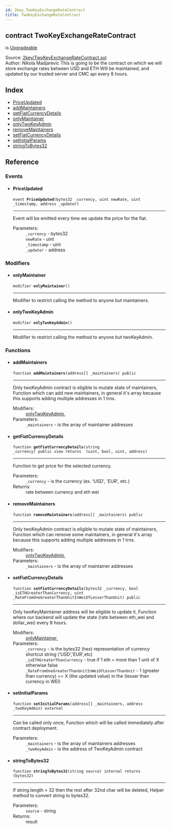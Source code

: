 ```yaml
---
id: 2key_TwoKeyExchangeRateContract
title: TwoKeyExchangeRateContract
---
```


<div class="contract-doc"><div class="contract"><h2 class="contract-header"><span class="contract-kind">contract</span> TwoKeyExchangeRateContract</h2><p class="base-contracts"><span>is</span> <a href="2key_Upgradeable.html">Upgradeable</a></p><div class="source">Source: <a href="git+https://github.com/2keynet/web3-alpha/blob/v0.0.3/contracts/2key/TwoKeyExchangeRateContract.sol" target="_blank">2key/TwoKeyExchangeRateContract.sol</a></div><div class="author">Author: Nikola Madjarevic This is going to be the contract on which we will store exchange rates between USD and ETH Will be maintained, and updated by our trusted server and CMC api every 8 hours.</div></div><div class="index"><h2>Index</h2><ul><li><a href="2key_TwoKeyExchangeRateContract.html#PriceUpdated">PriceUpdated</a></li><li><a href="2key_TwoKeyExchangeRateContract.html#addMaintainers">addMaintainers</a></li><li><a href="2key_TwoKeyExchangeRateContract.html#getFiatCurrencyDetails">getFiatCurrencyDetails</a></li><li><a href="2key_TwoKeyExchangeRateContract.html#onlyMaintainer">onlyMaintainer</a></li><li><a href="2key_TwoKeyExchangeRateContract.html#onlyTwoKeyAdmin">onlyTwoKeyAdmin</a></li><li><a href="2key_TwoKeyExchangeRateContract.html#removeMaintainers">removeMaintainers</a></li><li><a href="2key_TwoKeyExchangeRateContract.html#setFiatCurrencyDetails">setFiatCurrencyDetails</a></li><li><a href="2key_TwoKeyExchangeRateContract.html#setInitialParams">setInitialParams</a></li><li><a href="2key_TwoKeyExchangeRateContract.html#stringToBytes32">stringToBytes32</a></li></ul></div><div class="reference"><h2>Reference</h2><div class="events"><h3>Events</h3><ul><li><div class="item event"><span id="PriceUpdated" class="anchor-marker"></span><h4 class="name">PriceUpdated</h4><div class="body"><code class="signature">event <strong>PriceUpdated</strong><span>(bytes32 _currency, uint newRate, uint _timestamp, address _updater) </span></code><hr/><div class="description"><p>Event will be emitted every time we update the price for the fiat.</p></div><dl><dt><span class="label-parameters">Parameters:</span></dt><dd><div><code>_currency</code> - bytes32</div><div><code>newRate</code> - uint</div><div><code>_timestamp</code> - uint</div><div><code>_updater</code> - address</div></dd></dl></div></div></li></ul></div><div class="modifiers"><h3>Modifiers</h3><ul><li><div class="item modifier"><span id="onlyMaintainer" class="anchor-marker"></span><h4 class="name">onlyMaintainer</h4><div class="body"><code class="signature">modifier <strong>onlyMaintainer</strong><span>() </span></code><hr/><div class="description"><p>Modifier to restrict calling the method to anyone but maintainers.</p></div></div></div></li><li><div class="item modifier"><span id="onlyTwoKeyAdmin" class="anchor-marker"></span><h4 class="name">onlyTwoKeyAdmin</h4><div class="body"><code class="signature">modifier <strong>onlyTwoKeyAdmin</strong><span>() </span></code><hr/><div class="description"><p>Modifier to restrict calling the method to anyone but twoKeyAdmin.</p></div></div></div></li></ul></div><div class="functions"><h3>Functions</h3><ul><li><div class="item function"><span id="addMaintainers" class="anchor-marker"></span><h4 class="name">addMaintainers</h4><div class="body"><code class="signature">function <strong>addMaintainers</strong><span>(address[] _maintainers) </span><span>public </span></code><hr/><div class="description"><p>Only twoKeyAdmin contract is eligible to mutate state of maintainers, Function which can add new maintainers, in general it&#x27;s array because this supports adding multiple addresses in 1 trnx.</p></div><dl><dt><span class="label-modifiers">Modifiers:</span></dt><dd><a href="2key_TwoKeyExchangeRateContract.html#onlyTwoKeyAdmin">onlyTwoKeyAdmin </a></dd><dt><span class="label-parameters">Parameters:</span></dt><dd><div><code>_maintainers</code> - is the array of maintainer addresses</div></dd></dl></div></div></li><li><div class="item function"><span id="getFiatCurrencyDetails" class="anchor-marker"></span><h4 class="name">getFiatCurrencyDetails</h4><div class="body"><code class="signature">function <strong>getFiatCurrencyDetails</strong><span>(string _currency) </span><span>public </span><span>view </span><span>returns  (uint, bool, uint, address) </span></code><hr/><div class="description"><p>Function to get price for the selected currency.</p></div><dl><dt><span class="label-parameters">Parameters:</span></dt><dd><div><code>_currency</code> - is the currency (ex. &#x27;USD&#x27;, &#x27;EUR&#x27;, etc.)</div></dd><dt><span class="label-return">Returns:</span></dt><dd>rate between currency and eth wei</dd></dl></div></div></li><li><div class="item function"><span id="removeMaintainers" class="anchor-marker"></span><h4 class="name">removeMaintainers</h4><div class="body"><code class="signature">function <strong>removeMaintainers</strong><span>(address[] _maintainers) </span><span>public </span></code><hr/><div class="description"><p>Only twoKeyAdmin contract is eligible to mutate state of maintainers, Function which can remove some maintainers, in general it&#x27;s array because this supports adding multiple addresses in 1 trnx.</p></div><dl><dt><span class="label-modifiers">Modifiers:</span></dt><dd><a href="2key_TwoKeyExchangeRateContract.html#onlyTwoKeyAdmin">onlyTwoKeyAdmin </a></dd><dt><span class="label-parameters">Parameters:</span></dt><dd><div><code>_maintainers</code> - is the array of maintainer addresses</div></dd></dl></div></div></li><li><div class="item function"><span id="setFiatCurrencyDetails" class="anchor-marker"></span><h4 class="name">setFiatCurrencyDetails</h4><div class="body"><code class="signature">function <strong>setFiatCurrencyDetails</strong><span>(bytes32 _currency, bool _isETHGreaterThanCurrency, uint _RateFromOneGreaterThanUnitInWeiOfLesserThanUnit) </span><span>public </span></code><hr/><div class="description"><p>Only twoKeyMaintainer address will be eligible to update it, Function where our backend will update the state (rate between eth_wei and dollar_wei) every 8 hours.</p></div><dl><dt><span class="label-modifiers">Modifiers:</span></dt><dd><a href="2key_TwoKeyExchangeRateContract.html#onlyMaintainer">onlyMaintainer </a></dd><dt><span class="label-parameters">Parameters:</span></dt><dd><div><code>_currency</code> - is the bytes32 (hex) representation of currency shortcut string (&#x27;USD&#x27;,&#x27;EUR&#x27;,etc)</div><div><code>_isETHGreaterThanCurrency</code> - true if 1 eth = more than 1 unit of X otherwise false</div><div><code>_RateFromOneGreaterThanUnitInWeiOfLesserThanUnit</code> - 1 (greater than currency) == X (the updated value) in the (lesser than currency in WEI)</div></dd></dl></div></div></li><li><div class="item function"><span id="setInitialParams" class="anchor-marker"></span><h4 class="name">setInitialParams</h4><div class="body"><code class="signature">function <strong>setInitialParams</strong><span>(address[] _maintainers, address _twoKeyAdmin) </span><span>external </span></code><hr/><div class="description"><p>Can be called only once, Function which will be called immediately after contract deployment.</p></div><dl><dt><span class="label-parameters">Parameters:</span></dt><dd><div><code>_maintainers</code> - is the array of maintainers addresses</div><div><code>_twoKeyAdmin</code> - is the address of TwoKeyAdmin contract</div></dd></dl></div></div></li><li><div class="item function"><span id="stringToBytes32" class="anchor-marker"></span><h4 class="name">stringToBytes32</h4><div class="body"><code class="signature">function <strong>stringToBytes32</strong><span>(string source) </span><span>internal </span><span>returns  (bytes32) </span></code><hr/><div class="description"><p>If string.length &gt; 32 then the rest after 32nd char will be deleted, Helper method to convert string to bytes32.</p></div><dl><dt><span class="label-parameters">Parameters:</span></dt><dd><div><code>source</code> - string</div></dd><dt><span class="label-return">Returns:</span></dt><dd>result</dd></dl></div></div></li></ul></div></div></div>
